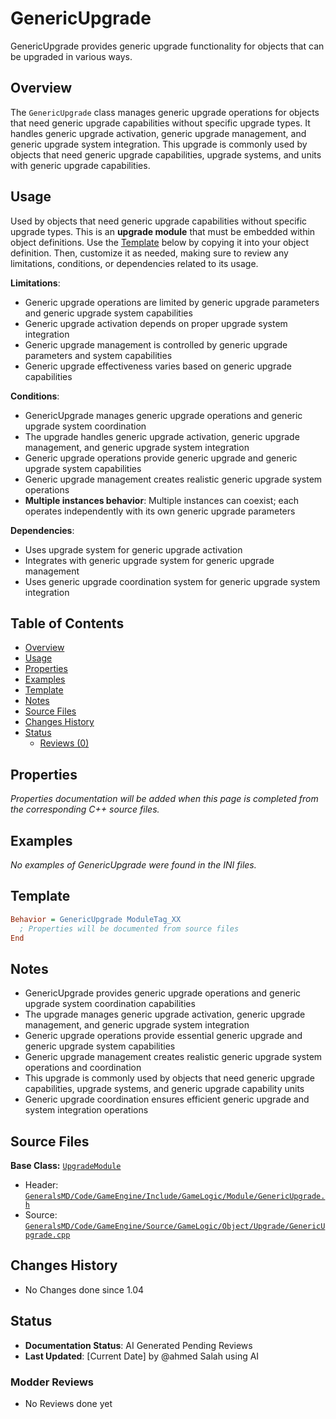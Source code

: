 # GenericUpgrade

GenericUpgrade provides generic upgrade functionality for objects that can be upgraded in various ways.

## Overview

The `GenericUpgrade` class manages generic upgrade operations for objects that need generic upgrade capabilities without specific upgrade types. It handles generic upgrade activation, generic upgrade management, and generic upgrade system integration. This upgrade is commonly used by objects that need generic upgrade capabilities, upgrade systems, and units with generic upgrade capabilities.

## Usage

Used by objects that need generic upgrade capabilities without specific upgrade types. This is an **upgrade module** that must be embedded within object definitions. Use the [Template](#template) below by copying it into your object definition. Then, customize it as needed, making sure to review any limitations, conditions, or dependencies related to its usage.

**Limitations**:
- Generic upgrade operations are limited by generic upgrade parameters and generic upgrade system capabilities
- Generic upgrade activation depends on proper upgrade system integration
- Generic upgrade management is controlled by generic upgrade parameters and system capabilities
- Generic upgrade effectiveness varies based on generic upgrade capabilities

**Conditions**:
- GenericUpgrade manages generic upgrade operations and generic upgrade system coordination
- The upgrade handles generic upgrade activation, generic upgrade management, and generic upgrade system integration
- Generic upgrade operations provide generic upgrade and generic upgrade system capabilities
- Generic upgrade management creates realistic generic upgrade system operations
- **Multiple instances behavior**: Multiple instances can coexist; each operates independently with its own generic upgrade parameters

**Dependencies**:
- Uses upgrade system for generic upgrade activation
- Integrates with generic upgrade system for generic upgrade management
- Uses generic upgrade coordination system for generic upgrade system integration

## Table of Contents

- [Overview](#overview)
- [Usage](#usage)
- [Properties](#properties)
- [Examples](#examples)
- [Template](#template)
- [Notes](#notes)
- [Source Files](#source-files)
- [Changes History](#changes-history)
- [Status](#status)
  - [Reviews (0)](#modder-reviews)

## Properties

*Properties documentation will be added when this page is completed from the corresponding C++ source files.*

## Examples

*No examples of GenericUpgrade were found in the INI files.*

## Template

```ini
Behavior = GenericUpgrade ModuleTag_XX
  ; Properties will be documented from source files
End
```

## Notes

- GenericUpgrade provides generic upgrade operations and generic upgrade system coordination capabilities
- The upgrade manages generic upgrade activation, generic upgrade management, and generic upgrade system integration
- Generic upgrade operations provide essential generic upgrade and generic upgrade system capabilities
- Generic upgrade management creates realistic generic upgrade system operations and coordination
- This upgrade is commonly used by objects that need generic upgrade capabilities, upgrade systems, and generic upgrade capability units
- Generic upgrade coordination ensures efficient generic upgrade and system integration operations

## Source Files

**Base Class:** [`UpgradeModule`](../../GeneralsMD/Code/GameEngine/Include/GameLogic/Module/UpgradeModule.h)

- Header: [`GeneralsMD/Code/GameEngine/Include/GameLogic/Module/GenericUpgrade.h`](../../GeneralsMD/Code/GameEngine/Include/GameLogic/Module/GenericUpgrade.h)
- Source: [`GeneralsMD/Code/GameEngine/Source/GameLogic/Object/Upgrade/GenericUpgrade.cpp`](../../GeneralsMD/Code/GameEngine/Source/GameLogic/Object/Upgrade/GenericUpgrade.cpp)

## Changes History

- No Changes done since 1.04

## Status

- **Documentation Status**: AI Generated Pending Reviews 
- **Last Updated**: [Current Date] by @ahmed Salah using AI

### Modder Reviews 
- No Reviews done yet